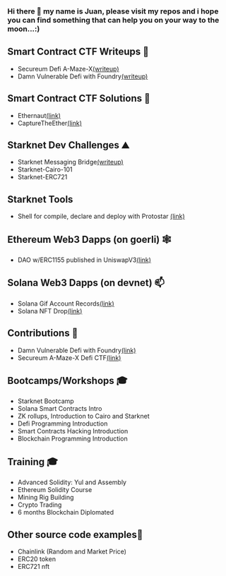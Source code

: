 ### Hi there 👋 my name is Juan, please visit my repos and i hope you can find something that can help you on your way to the moon...:)

## Smart Contract CTF Writeups :dart: ##
-	Secureum Defi A-Maze-X[(writeup)](https://github.com/devnet0x/Blockchain/tree/master/ChallengesCTF/A-maze-x)
-	Damn Vulnerable Defi with Foundry[(writeup)](https://github.com/devnet0x/Blockchain/tree/master/ChallengesCTF/DVDF_Foundry)

## Smart Contract CTF Solutions :construction_worker: ##
-	Ethernaut[(link)](https://github.com/devnet0x/Blockchain/tree/master/ChallengesCTF/Ethernaut)
-	CaptureTheEther[(link)](https://github.com/devnet0x/Blockchain/tree/master/ChallengesCTF/CaptureTheEther)

## Starknet Dev Challenges :mountain: ##
- Starknet Messaging Bridge[(writeup)](https://github.com/devnet0x/Blockchain/tree/master/Cairo/starknet_messaging_bridge)
-	Starknet-Cairo-101
-	Starknet-ERC721

## Starknet Tools ##
- Shell for compile, declare and deploy with Protostar [(link)](https://github.com/devnet0x/Proto_build)

## Ethereum Web3 Dapps (on goerli) :spider_web: ##
-	DAO w/ERC1155 published in UniswapV3[(link)](https://jpdao.vercel.app/)

## Solana Web3 Dapps (on devnet) 📫 ##
- Solana Gif Account Records[(link)](https://gifportal-ashen.vercel.app/)
- Solana NFT Drop[(link)](https://jpdrop.vercel.app/)

## Contributions :crown: ##
-	Damn Vulnerable Defi with Foundry[(link)](https://github.com/nicolasgarcia214/damn-vulnerable-defi-foundry/graphs/contributors)
-	Secureum A-Maze-X Defi CTF[(link)](https://github.com/secureum/DeFi-Security-Summit-Stanford/graphs/contributors)

## Bootcamps/Workshops 🎓 ##
-	Starknet Bootcamp
-	Solana Smart Contracts Intro
-	ZK rollups, Introduction to Cairo and Starknet
-	Defi Programming Introduction 
-	Smart Contracts Hacking Introduction
-	Blockchain Programming Introduction 

## Training 🎓 ##
-	Advanced Solidity: Yul and Assembly 
-	Ethereum Solidity Course
-	Mining Rig Building
-	Crypto Trading
- 6 months Blockchain Diplomated

## Other source code examples🔭 ##
-	Chainlink (Random and Market Price)
-	ERC20 token
-	ERC721 nft

<!--
**devnet0x/devnet0x** is a ✨ _special_ ✨ repository because its `README.md` (this file) appears on your GitHub profile.

Here are some ideas to get you started:

- 🔭 I’m currently working on ...
- 🌱 I’m currently learning ...
- 👯 I’m looking to collaborate on ...
- 🤔 I’m looking for help with ...
- 💬 Ask me about ...
- 📫 How to reach me: ...
- 😄 Pronouns: ...
- ⚡ Fun fact: ...
-->
